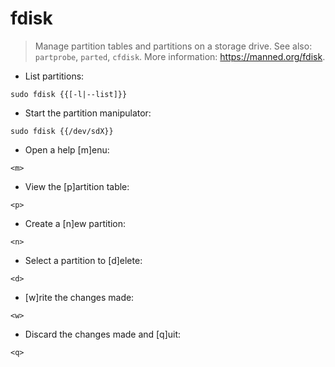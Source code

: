 # fdisk

> Manage partition tables and partitions on a storage drive.
> See also: `partprobe`, `parted`, `cfdisk`.
> More information: <https://manned.org/fdisk>.

- List partitions:

`sudo fdisk {{[-l|--list]}}`

- Start the partition manipulator:

`sudo fdisk {{/dev/sdX}}`

- Open a help [m]enu:

`<m>`

- View the [p]artition table:

`<p>`

- Create a [n]ew partition:

`<n>`

- Select a partition to [d]elete:

`<d>`

- [w]rite the changes made:

`<w>`

- Discard the changes made and [q]uit:

`<q>`
